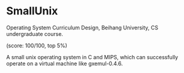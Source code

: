 # SmallUnix
Operating System Curriculum Design, Beihang University, CS undergraduate course.

(score: 100/100, top 5%)

A small unix operating system in C and MIPS, which can successfully operate on a virtual machine like gxemul-0.4.6.

